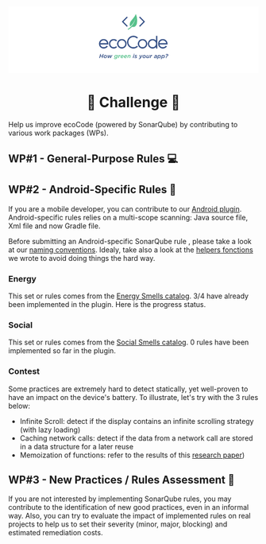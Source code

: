 <p align="center">
  <img src="../docs/logo-large.png">
</p>
<h1 align="center">
  🎈 Challenge 🎈
</h1>

Help us improve ecoCode (powered by SonarQube) by contributing to various work packages (WPs).

<h2>WP#1 - General-Purpose Rules 💻</h2>

<h2>WP#2 - Android-Specific Rules 📱</h2>

If you are a mobile developer, you can contribute to our [Android plugin](../sonarqube-plugin-greenit/android-plugin/). Android-specific rules relies on a multi-scope scanning: Java source file, Xml file and now Gradle file.

Before submitting an Android-specific SonarQube rule , please take a look at our [naming conventions](https://doc.rules.ecocode.io/#how-to-specify-rules). Idealy, take also a look at the [helpers fonctions](https://github.com/cnumr/ecoCode/tree/main/sonarqube-plugin-greenit/android-plugin/src/main/java/io/ecocode/java/checks/helpers) we wrote to avoid doing things the hard way.

<h3>Energy</h3>

This set or rules comes from the [Energy Smells catalog](https://olegoaer.perso.univ-pau.fr/android-energy-smells/). 3/4 have already been implemented in the plugin. Here is the progress status.

<h3>Social</h3>

This set or rules comes from the [Social Smells catalog](https://olegoaer.perso.univ-pau.fr/android-social-smells/index.html). 0 rules have been implemented so far in the plugin.

<h3>Contest</h3>

Some practices are extremely hard to detect statically, yet well-proven to have an impact on the device's battery. To illustrate, let's try with the 3 rules below:
- Infinite Scroll: detect if the display contains an infinite scrolling strategy (with lazy loading)
- Caching network calls: detect if the data from a network call are stored in a data structure for a later reuse
- Memoization of functions: refer to the results of this [research paper](https://greenlab.di.uminho.pt/wp-content/uploads/2016/06/CIbSE19_memoization.pdf))

<h2>WP#3 - New Practices / Rules Assessment 💬</h2>

If you are not interested by implementing SonarQube rules, you may contribute to the identification of new good practices, even in an informal way. Also, you can try to evaluate the impact of implemented rules on real projects to help us to set their severity (minor, major, blocking) and estimated remediation costs.
